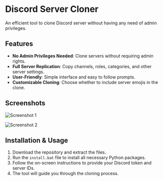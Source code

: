 # Discord Server Cloner  
An efficient tool to clone Discord server without having any need of admin privileges.     
    
## Features   
- **No Admin Privileges Needed**: Clone servers without requiring admin rights.  
- **Full Server Replication**: Copy channels, roles, categories, and other server settings.
- **User-Friendly**: Simple interface and easy to follow prompts.
- **Customizable Cloning**: Choose whether to include server emojis in the clone.  

## Screenshots     
![Screenshot 1](https://media.discordapp.net/attachments/1281652598046462078/1283058516294373467/chrome_fTgRUXKW3c.png?ex=66e19cdc&is=66e04b5c&hm=de75be5b04ccf76df5a6c2b1418cdb078c4097795cd6f232c75753dd01e5baad&=&format=webp&quality=lossless)   
   
![Screenshot 2](https://media.discordapp.net/attachments/1281652598046462078/1283058459277004800/image.png?ex=66e19cce&is=66e04b4e&hm=312328f4d7be371f17202885c4b7cb3f67bca3a4543b5d7178fe346080a3e3ff&=&format=webp&quality=lossless&width=1184&height=676)    
  
   
## Installation & Usage  
1. Download the repository and extract the files.     
2. Run the `install.bat` file to install all necessary Python packages.  
3. Follow the on-screen instructions to provide your Discord token and server IDs.  
4. The tool will guide you through the cloning process.  